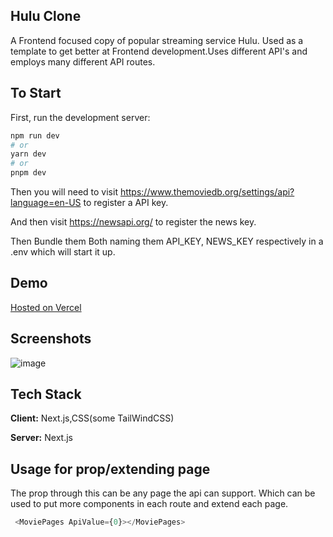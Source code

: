 
## Hulu Clone
A Frontend focused copy of popular streaming service Hulu. Used as a template to get better at Frontend development.Uses different API's and employs many different API routes.


## To Start 
First, run the development server:

```bash
npm run dev
# or
yarn dev
# or
pnpm dev
```
Then you will need to visit https://www.themoviedb.org/settings/api?language=en-US to register a API key.

And then visit https://newsapi.org/ to register the news key.

Then Bundle them Both naming them API_KEY, NEWS_KEY respectively in a .env which will start it up.
## Demo

[Hosted on Vercel](https://hulu-clone-553y3auhl-soleq1.vercel.app)



## Screenshots

![image](https://github.com/soleq1/Hulu-Clone/assets/103675652/4d07673b-6fa9-4e89-babf-22b24c41eda6)


## Tech Stack

**Client:** Next.js,CSS(some TailWindCSS)

**Server:** Next.js


## Usage for prop/extending page
The prop through this can be any page the api can support. Which can be used to put more components in each route and extend each page.
```javascript
 <MoviePages ApiValue={0}></MoviePages>
```

